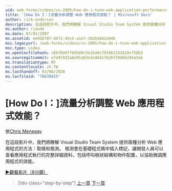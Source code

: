 ```yaml
---
uid: web-forms/videos/vs-2005/how-do-i-tune-web-application-performance-with-profiling
title: '[How Do I：]流量分析調整 Web 應用程式效能？ | Microsoft Docs'
author: rick-anderson
description: 在這段影片中，我們將瞭解 Visual Studio Team System 提供兩種分析 Web 應用程式的方法：取樣和檢測。 檢測 inje 。
ms.author: riande
ms.date: 07/01/2007
ms.assetid: ee916787-dbf2-45c5-a1e7-3b2b5862a94b
msc.legacyurl: /web-forms/videos/vs-2005/how-do-i-tune-web-application-performance-with-profiling
msc.type: video
ms.openlocfilehash: c6b78e6ff68509c5e16a0c7934b1332810cf58b3
ms.sourcegitcommit: e7e91932a6e91a63e2e46417626f39d6b244a3ab
ms.translationtype: MT
ms.contentlocale: zh-TW
ms.lasthandoff: 03/06/2020
ms.locfileid: "78639815"
---
```

# <a name="how-do-i-tune-web-application-performance-with-profiling"></a>[How Do I：]流量分析調整 Web 應用程式效能？

依[Chris Menegay](https://twitter.com/CMenegay)

在這段影片中，我們將瞭解 Visual Studio Team System 提供兩種分析 Web 應用程式的方法：取樣和檢測。 檢測會在基礎程式碼中插入標記，讓開發人員可以查看應用程式執行的完整詳細資料，包括呼叫樹狀結構和物件配置，以協助微調應用程式的效能。

[&#9654;觀看影片（8分鐘）](https://channel9.msdn.com/Blogs/ASP-NET-Site-Videos/how-do-i-tune-web-application-performance-with-profiling)

> [!div class="step-by-step"]
> [上一頁](how-do-i-load-test-a-web-application.md)
> [下一頁](how-do-i-set-up-distributed-load-testing-for-high-volume-tests.md)
